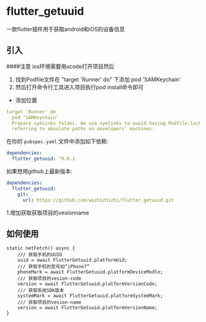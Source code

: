 # flutter_getuuid

一款flutter插件用于获取android和iOS的设备信息

## 引入
####注意 ios环境需要用xcode打开项目然后

1. 找到Podfile文件在 "target 'Runner' do" 下添加 pod 'SAMKeychain'
2. 然后打开命令行工具进入项目执行pod install命令即可
- 添加位置
```yaml
target 'Runner' do
  pod 'SAMKeychain'
  Prepare symlinks folder. We use symlinks to avoid having Podfile.lock
  referring to absolute paths on developers' machines.
```
在你的 `pubspec.yaml` 文件中添加如下依赖:

```yaml
dependencies:
  flutter_getuuid: ^0.0.1
```

如果想用github上最新版本:

```yaml
dependencies:
  flutter_getuuid:
    git:
      url: https://github.com/wozhizhizhi/flutter_getuuid.git
```
1.增加获取获取项目的vesionname
## 如何使用
```
static netFetch() async {
    /// 获取手机的UUID
    uuid = await FlutterGetuuid.platformUid;
    /// 获取手机的型号如“iPhone7”
    phoneMark = await FlutterGetuuid.platformDeviceModle;
    /// 获取项目的vesion-code
    version = await FlutterGetuuid.platformVersionCode;
    /// 获取系统SDK版本
    systemMark = await FlutterGetuuid.platformSystemMark;
    /// 获取项目的vesion-name
    version = await FlutterGetuuid.platformVersionName;
}
```
